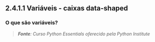 ## 2.4.1.1 Variáveis - caixas data-shaped

### O que são variáveis?

>***Fonte**: Curso Python Essentials oferecido pela Python Institute*